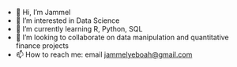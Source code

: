 - 👋 Hi, I’m Jammel
- 👀 I’m interested in Data Science
- 🌱 I’m currently learning R, Python, SQL
- 💞️ I’m looking to collaborate on data manipulation and quantitative finance projects
- 📫 How to reach me: email jammelyeboah@gmail.com

<!---
jammel-yeboah/jammel-yeboah is a ✨ special ✨ repository because its `README.md` (this file) appears on your GitHub profile.
You can click the Preview link to take a look at your changes.
--->
